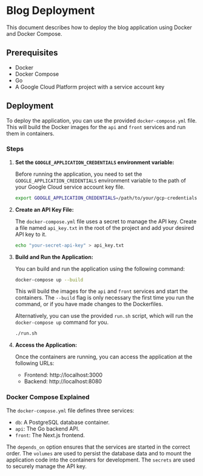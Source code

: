 # Blog Deployment

This document describes how to deploy the blog application using Docker and Docker Compose.

## Prerequisites

- Docker
- Docker Compose
- Go
- A Google Cloud Platform project with a service account key

## Deployment

To deploy the application, you can use the provided `docker-compose.yml` file. This will build the Docker images for the `api` and `front` services and run them in containers.

### Steps

1.  **Set the `GOOGLE_APPLICATION_CREDENTIALS` environment variable:**

    Before running the application, you need to set the `GOOGLE_APPLICATION_CREDENTIALS` environment variable to the path of your Google Cloud service account key file.

    ```sh
    export GOOGLE_APPLICATION_CREDENTIALS=/path/to/your/gcp-credentials.json
    ```

2.  **Create an API Key File:**

    The `docker-compose.yml` file uses a secret to manage the API key. Create a file named `api_key.txt` in the root of the project and add your desired API key to it.

    ```sh
    echo "your-secret-api-key" > api_key.txt
    ```

3.  **Build and Run the Application:**

    You can build and run the application using the following command:

    ```sh
    docker-compose up --build
    ```

    This will build the images for the `api` and `front` services and start the containers. The `--build` flag is only necessary the first time you run the command, or if you have made changes to the Dockerfiles.

    Alternatively, you can use the provided `run.sh` script, which will run the `docker-compose up` command for you.

    ```sh
    ./run.sh
    ```

4.  **Access the Application:**

    Once the containers are running, you can access the application at the following URLs:

    -   Frontend: http://localhost:3000
    -   Backend: http://localhost:8080

### Docker Compose Explained

The `docker-compose.yml` file defines three services:

-   `db`: A PostgreSQL database container.
-   `api`: The Go backend API.
-   `front`: The Next.js frontend.

The `depends_on` option ensures that the services are started in the correct order. The `volumes` are used to persist the database data and to mount the application code into the containers for development. The `secrets` are used to securely manage the API key.
